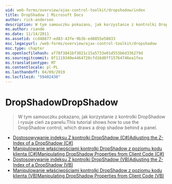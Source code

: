 ```yaml
---
uid: web-forms/overview/ajax-control-toolkit/dropshadow/index
title: DropShadow | Microsoft Docs
author: rick-anderson
description: W tym samouczku pokazano, jak korzystanie z kontrolki DropShadow i rysuje cień za panelu.
ms.author: riande
ms.date: 11/14/2011
ms.assetid: ccd48877-ed83-43fe-9b3b-ed8855e58833
msc.legacyurl: /web-forms/overview/ajax-control-toolkit/dropshadow
msc.type: chapter
ms.openlocfilehash: af78f3841bf3021c15a5733e01d553b6d336279d
ms.sourcegitcommit: 0f1119340e4464720cfd16d0ff15764746ea1fea
ms.translationtype: MT
ms.contentlocale: pl-PL
ms.lasthandoff: 04/09/2019
ms.locfileid: "59402430"
---
```

# <a name="dropshadow"></a><span data-ttu-id="952db-103">DropShadow</span><span class="sxs-lookup"><span data-stu-id="952db-103">DropShadow</span></span>

> <span data-ttu-id="952db-104">W tym samouczku pokazano, jak korzystanie z kontrolki DropShadow i rysuje cień za panelu.</span><span class="sxs-lookup"><span data-stu-id="952db-104">This tutorial shows how to use the DropShadow control, which draws a drop shadow behind a panel.</span></span>


- [<span data-ttu-id="952db-105">Dostosowywanie indeksu Z kontrolki DropShadow (C#)</span><span class="sxs-lookup"><span data-stu-id="952db-105">Adjusting the Z-Index of a DropShadow (C#)</span></span>](adjusting-the-z-index-of-a-dropshadow-cs.md)
- [<span data-ttu-id="952db-106">Manipulowanie właściwościami kontrolki DropShadow z poziomu kodu klienta (C#)</span><span class="sxs-lookup"><span data-stu-id="952db-106">Manipulating DropShadow Properties from Client Code (C#)</span></span>](manipulating-dropshadow-properties-from-client-code-cs.md)
- [<span data-ttu-id="952db-107">Dostosowywanie indeksu Z kontrolki DropShadow (VB)</span><span class="sxs-lookup"><span data-stu-id="952db-107">Adjusting the Z-Index of a DropShadow (VB)</span></span>](adjusting-the-z-index-of-a-dropshadow-vb.md)
- [<span data-ttu-id="952db-108">Manipulowanie właściwościami kontrolki DropShadow z poziomu kodu klienta (VB)</span><span class="sxs-lookup"><span data-stu-id="952db-108">Manipulating DropShadow Properties from Client Code (VB)</span></span>](manipulating-dropshadow-properties-from-client-code-vb.md)
